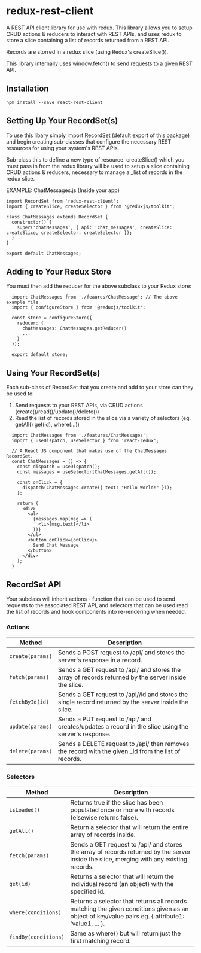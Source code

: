 # redux-rest-client
A REST API client library for use with redux.
This library allows you to setup CRUD actions &amp; reducers to interact with REST APIs,
and uses redux to store a slice containing a list of records returned from a REST API.

Records are storred in a redux slice (using Redux's createSlice()).

This library internally uses window.fetch() to send requests to a given REST API.

## Installation
```
npm install --save react-rest-client
```

## Setting Up Your RecordSet(s)
To use this libary simply import RecordSet (default export of this package) and begin creating sub-classes that configure
the necessary REST resources for using your system's REST APIs.

Sub-class this to define a new type of resource. createSlice() which you must pass in from the redux library will
be used to setup a slice containing CRUD actions & reducers, necessary to manage a _list of records in the redux slice.

EXAMPLE: ChatMessages.js  (Inside your app)
```
import RecordSet from 'redux-rest-client';
import { createSlice, createSelector } from '@reduxjs/toolkit';

class ChatMessages extends RecordSet {
  constructor() {
    super('chatMessages', { api: 'chat_messages', createSlice: createSlice, createSelector: createSelector });
  }
}
     
export default ChatMessages;
```

## Adding to Your Redux Store
You must then add the reducer for the above subclass to your Redux store:
```
  import ChatMessages from './feaures/ChatMessage'; // The above example file
  import { configureStore } from '@reduxjs/toolkit';
  
  const store = configureStore({
    reducer: {
      chatMessages: ChatMessages.getReducer()
      ...
    }
  });

  export default store;
```

## Using Your RecordSet(s)
Each sub-class of RecordSet that you create and add to your store can they be used to:

1. Send requests to your REST APIs, via CRUD actions (create()/read()/update()/delete())
2. Read the list of records stored in the slice via a variety of selectors (eg. getAll() get(id), where(...))

```
  import ChatMessages from './features/ChatMessages';
  import { useDispatch, useSelector } from 'react-redux';

  // A React JS component that makes use of the ChatMessages RecordSet.
  const ChatMessages = () => {
    const dispatch = useDispatch();
    const messages = useSelector(ChatMessages.getAll());

    const onClick = {
      dispatch(ChatMessages.create({ text: "Hello World!" }));
    };

    return (
      <div>
        <ul>
          {messages.map(msg => (
            <li>{msg.text}</li>
          ))}
        </ul>
        <button onClick={onClick}>
          Send Chat Message
        </button>
      </div>
    );
  }
```

## RecordSet API
Your subclass will inherit actions - function that can be used to send requests to the associated REST API,
and selectors that can be used read the list of records and hook components into re-rendering when needed.

### Actions

| Method | Description |
| --- | --- |
| `create(params)` | Sends a POST request to /api/<resourceName> and stores the server's response in a record. |
| `fetch(params)` | Sends a GET request to /api/<resourceName> and stores the array of records returned by the server inside the slice. |
| `fetchById(id)` | Sends a GET request to /api/<resourceName>/id and stores the single record returned by the server inside the slice. |
| `update(params)` | Sends a PUT request to /api/<resourceName> and creates/updates a record in the slice using the server's response. |
| `delete(params)` | Sends a DELETE request to /api/<resourceName> then removes the record with the given _id from the list of records. |

### Selectors

| Method | Description |
| --- | --- |
| `isLoaded()` | Returns true if the slice has been populated once or more with records (elsewise returns false). |
| `getAll()` | Return a selector that will return the entire array of records inside. |
| `fetch(params)` | Sends a GET request to /api/<resourceName> and stores the array of records returned by the server inside the slice, merging with any existing records. |
| `get(id)` | Returns a selector that will return the individual record (an object) with the specified id. |
| `where(conditions)` | Returns a selector that returns all records matching the given conditions given as an object of key/value pairs eg. { attribute1: 'value1, ... }. |
| `findBy(conditions)` | Same as where() but will return just the first matching record. |
